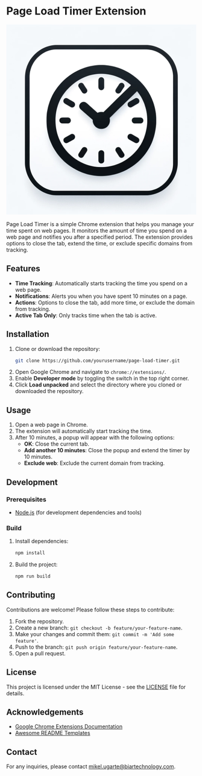 # Page Load Timer Extension

![Icon](icon.png)

Page Load Timer is a simple Chrome extension that helps you manage your time spent on web pages. It monitors the amount of time you spend on a web page and notifies you after a specified period. The extension provides options to close the tab, extend the time, or exclude specific domains from tracking.

## Features

- **Time Tracking**: Automatically starts tracking the time you spend on a web page.
- **Notifications**: Alerts you when you have spent 10 minutes on a page.
- **Actions**: Options to close the tab, add more time, or exclude the domain from tracking.
- **Active Tab Only**: Only tracks time when the tab is active.

## Installation

1. Clone or download the repository:
    ```sh
    git clone https://github.com/yourusername/page-load-timer.git
    ```
2. Open Google Chrome and navigate to `chrome://extensions/`.
3. Enable **Developer mode** by toggling the switch in the top right corner.
4. Click **Load unpacked** and select the directory where you cloned or downloaded the repository.

## Usage

1. Open a web page in Chrome.
2. The extension will automatically start tracking the time.
3. After 10 minutes, a popup will appear with the following options:
   - **OK**: Close the current tab.
   - **Add another 10 minutes**: Close the popup and extend the timer by 10 minutes.
   - **Exclude web**: Exclude the current domain from tracking.

## Development

### Prerequisites

- [Node.js](https://nodejs.org/) (for development dependencies and tools)

### Build

1. Install dependencies:
    ```sh
    npm install
    ```
2. Build the project:
    ```sh
    npm run build
    ```

## Contributing

Contributions are welcome! Please follow these steps to contribute:

1. Fork the repository.
2. Create a new branch: `git checkout -b feature/your-feature-name`.
3. Make your changes and commit them: `git commit -m 'Add some feature'`.
4. Push to the branch: `git push origin feature/your-feature-name`.
5. Open a pull request.

## License

This project is licensed under the MIT License - see the [LICENSE](LICENSE) file for details.

## Acknowledgements

- [Google Chrome Extensions Documentation](https://developer.chrome.com/docs/extensions/mv3/)
- [Awesome README Templates](https://github.com/matiassingers/awesome-readme)

## Contact

For any inquiries, please contact [mikel.ugarte@biartechnology.com](mailto:mikel.ugarte@biartechnology.com).

